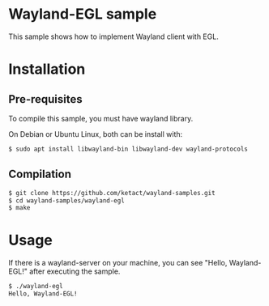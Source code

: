 # Wayland-EGL sample
This sample shows how to implement Wayland client with EGL.

# Installation
## Pre-requisites
To compile this sample, you must have wayland library.

On Debian or Ubuntu Linux, both can be install with:
```bash
$ sudo apt install libwayland-bin libwayland-dev wayland-protocols
```
## Compilation
```bash
$ git clone https://github.com/ketact/wayland-samples.git
$ cd wayland-samples/wayland-egl
$ make
```

# Usage
If there is a wayland-server on your machine, you can see "Hello, Wayland-EGL!" after executing the sample.
```bash
$ ./wayland-egl
Hello, Wayland-EGL!
```


